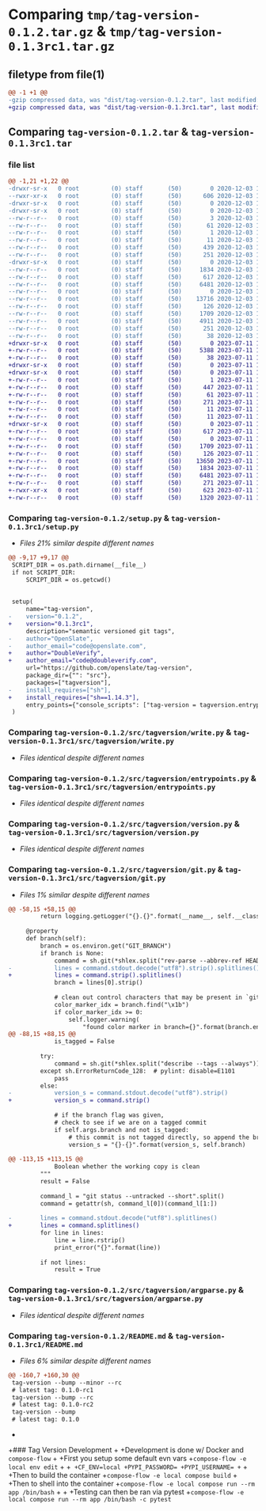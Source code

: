 # Comparing `tmp/tag-version-0.1.2.tar.gz` & `tmp/tag-version-0.1.3rc1.tar.gz`

## filetype from file(1)

```diff
@@ -1 +1 @@
-gzip compressed data, was "dist/tag-version-0.1.2.tar", last modified: Thu Dec  3 19:32:44 2020, max compression
+gzip compressed data, was "dist/tag-version-0.1.3rc1.tar", last modified: Tue Jul 11 14:40:29 2023, max compression
```

## Comparing `tag-version-0.1.2.tar` & `tag-version-0.1.3rc1.tar`

### file list

```diff
@@ -1,21 +1,22 @@
-drwxr-sr-x   0 root         (0) staff       (50)        0 2020-12-03 19:32:44.000000 tag-version-0.1.2/
--rwxr-xr-x   0 root         (0) staff       (50)      606 2020-12-03 19:32:44.000000 tag-version-0.1.2/setup.py
-drwxr-sr-x   0 root         (0) staff       (50)        0 2020-12-03 19:32:44.000000 tag-version-0.1.2/src/
-drwxr-sr-x   0 root         (0) staff       (50)        0 2020-12-03 19:32:44.000000 tag-version-0.1.2/src/tag_version.egg-info/
--rw-r--r--   0 root         (0) staff       (50)        3 2020-12-03 19:32:44.000000 tag-version-0.1.2/src/tag_version.egg-info/requires.txt
--rw-r--r--   0 root         (0) staff       (50)       61 2020-12-03 19:32:44.000000 tag-version-0.1.2/src/tag_version.egg-info/entry_points.txt
--rw-r--r--   0 root         (0) staff       (50)        1 2020-12-03 19:32:44.000000 tag-version-0.1.2/src/tag_version.egg-info/dependency_links.txt
--rw-r--r--   0 root         (0) staff       (50)       11 2020-12-03 19:32:44.000000 tag-version-0.1.2/src/tag_version.egg-info/top_level.txt
--rw-r--r--   0 root         (0) staff       (50)      439 2020-12-03 19:32:44.000000 tag-version-0.1.2/src/tag_version.egg-info/SOURCES.txt
--rw-r--r--   0 root         (0) staff       (50)      251 2020-12-03 19:32:44.000000 tag-version-0.1.2/src/tag_version.egg-info/PKG-INFO
-drwxr-sr-x   0 root         (0) staff       (50)        0 2020-12-03 19:32:44.000000 tag-version-0.1.2/src/tagversion/
--rw-r--r--   0 root         (0) staff       (50)     1834 2020-12-03 19:31:33.000000 tag-version-0.1.2/src/tagversion/write.py
--rw-r--r--   0 root         (0) staff       (50)      617 2020-12-03 19:31:33.000000 tag-version-0.1.2/src/tagversion/entrypoints.py
--rw-r--r--   0 root         (0) staff       (50)     6481 2020-12-03 19:31:33.000000 tag-version-0.1.2/src/tagversion/version.py
--rw-r--r--   0 root         (0) staff       (50)        0 2020-12-03 19:31:33.000000 tag-version-0.1.2/src/tagversion/__init__.py
--rw-r--r--   0 root         (0) staff       (50)    13716 2020-12-03 19:31:33.000000 tag-version-0.1.2/src/tagversion/git.py
--rw-r--r--   0 root         (0) staff       (50)      126 2020-12-03 19:31:33.000000 tag-version-0.1.2/src/tagversion/exceptions.py
--rw-r--r--   0 root         (0) staff       (50)     1709 2020-12-03 19:31:33.000000 tag-version-0.1.2/src/tagversion/argparse.py
--rw-r--r--   0 root         (0) staff       (50)     4911 2020-12-03 19:31:33.000000 tag-version-0.1.2/README.md
--rw-r--r--   0 root         (0) staff       (50)      251 2020-12-03 19:32:44.000000 tag-version-0.1.2/PKG-INFO
--rw-r--r--   0 root         (0) staff       (50)       38 2020-12-03 19:32:44.000000 tag-version-0.1.2/setup.cfg
+drwxr-sr-x   0 root         (0) staff       (50)        0 2023-07-11 14:40:29.000000 tag-version-0.1.3rc1/
+-rw-r--r--   0 root         (0) staff       (50)     5388 2023-07-11 14:39:54.000000 tag-version-0.1.3rc1/README.md
+-rw-r--r--   0 root         (0) staff       (50)       38 2023-07-11 14:40:29.000000 tag-version-0.1.3rc1/setup.cfg
+drwxr-sr-x   0 root         (0) staff       (50)        0 2023-07-11 14:40:29.000000 tag-version-0.1.3rc1/src/
+drwxr-sr-x   0 root         (0) staff       (50)        0 2023-07-11 14:40:29.000000 tag-version-0.1.3rc1/src/tag_version.egg-info/
+-rw-r--r--   0 root         (0) staff       (50)        1 2023-07-11 14:40:29.000000 tag-version-0.1.3rc1/src/tag_version.egg-info/dependency_links.txt
+-rw-r--r--   0 root         (0) staff       (50)      447 2023-07-11 14:40:29.000000 tag-version-0.1.3rc1/src/tag_version.egg-info/SOURCES.txt
+-rw-r--r--   0 root         (0) staff       (50)       61 2023-07-11 14:40:29.000000 tag-version-0.1.3rc1/src/tag_version.egg-info/entry_points.txt
+-rw-r--r--   0 root         (0) staff       (50)      271 2023-07-11 14:40:29.000000 tag-version-0.1.3rc1/src/tag_version.egg-info/PKG-INFO
+-rw-r--r--   0 root         (0) staff       (50)       11 2023-07-11 14:40:29.000000 tag-version-0.1.3rc1/src/tag_version.egg-info/top_level.txt
+-rw-r--r--   0 root         (0) staff       (50)       11 2023-07-11 14:40:29.000000 tag-version-0.1.3rc1/src/tag_version.egg-info/requires.txt
+drwxr-sr-x   0 root         (0) staff       (50)        0 2023-07-11 14:40:29.000000 tag-version-0.1.3rc1/src/tagversion/
+-rw-r--r--   0 root         (0) staff       (50)      617 2023-07-11 14:39:54.000000 tag-version-0.1.3rc1/src/tagversion/entrypoints.py
+-rw-r--r--   0 root         (0) staff       (50)        0 2023-07-11 14:39:54.000000 tag-version-0.1.3rc1/src/tagversion/__init__.py
+-rw-r--r--   0 root         (0) staff       (50)     1709 2023-07-11 14:39:54.000000 tag-version-0.1.3rc1/src/tagversion/argparse.py
+-rw-r--r--   0 root         (0) staff       (50)      126 2023-07-11 14:39:54.000000 tag-version-0.1.3rc1/src/tagversion/exceptions.py
+-rw-r--r--   0 root         (0) staff       (50)    13650 2023-07-11 14:39:54.000000 tag-version-0.1.3rc1/src/tagversion/git.py
+-rw-r--r--   0 root         (0) staff       (50)     1834 2023-07-11 14:39:54.000000 tag-version-0.1.3rc1/src/tagversion/write.py
+-rw-r--r--   0 root         (0) staff       (50)     6481 2023-07-11 14:39:54.000000 tag-version-0.1.3rc1/src/tagversion/version.py
+-rw-r--r--   0 root         (0) staff       (50)      271 2023-07-11 14:40:29.000000 tag-version-0.1.3rc1/PKG-INFO
+-rwxr-xr-x   0 root         (0) staff       (50)      623 2023-07-11 14:40:29.000000 tag-version-0.1.3rc1/setup.py
+-rw-r--r--   0 root         (0) staff       (50)     1320 2023-07-11 14:39:54.000000 tag-version-0.1.3rc1/LICENSE
```

### Comparing `tag-version-0.1.2/setup.py` & `tag-version-0.1.3rc1/setup.py`

 * *Files 21% similar despite different names*

```diff
@@ -9,17 +9,17 @@
 SCRIPT_DIR = os.path.dirname(__file__)
 if not SCRIPT_DIR:
     SCRIPT_DIR = os.getcwd()
 
 
 setup(
     name="tag-version",
-    version="0.1.2",
+    version="0.1.3rc1",
     description="semantic versioned git tags",
-    author="OpenSlate",
-    author_email="code@openslate.com",
+    author="DoubleVerify",
+    author_email="code@doubleverify.com",
     url="https://github.com/openslate/tag-version",
     package_dir={"": "src"},
     packages=["tagversion"],
-    install_requires=["sh"],
+    install_requires=["sh==1.14.3"],
     entry_points={"console_scripts": ["tag-version = tagversion.entrypoints:main"]},
 )
```

### Comparing `tag-version-0.1.2/src/tagversion/write.py` & `tag-version-0.1.3rc1/src/tagversion/write.py`

 * *Files identical despite different names*

### Comparing `tag-version-0.1.2/src/tagversion/entrypoints.py` & `tag-version-0.1.3rc1/src/tagversion/entrypoints.py`

 * *Files identical despite different names*

### Comparing `tag-version-0.1.2/src/tagversion/version.py` & `tag-version-0.1.3rc1/src/tagversion/version.py`

 * *Files identical despite different names*

### Comparing `tag-version-0.1.2/src/tagversion/git.py` & `tag-version-0.1.3rc1/src/tagversion/git.py`

 * *Files 1% similar despite different names*

```diff
@@ -58,15 +58,15 @@
         return logging.getLogger("{}.{}".format(__name__, self.__class__.__name__))
 
     @property
     def branch(self):
         branch = os.environ.get("GIT_BRANCH")
         if branch is None:
             command = sh.git(*shlex.split("rev-parse --abbrev-ref HEAD"))
-            lines = command.stdout.decode("utf8").strip().splitlines()
+            lines = command.strip().splitlines()
             branch = lines[0].strip()
 
             # clean out control characters that may be present in `git` command output
             color_marker_idx = branch.find("\x1b")
             if color_marker_idx >= 0:
                 self.logger.warning(
                     "found color marker in branch={}".format(branch.encode("utf8"))
@@ -88,15 +88,15 @@
             is_tagged = False
 
         try:
             command = sh.git(*shlex.split("describe --tags --always"))
         except sh.ErrorReturnCode_128:  # pylint: disable=E1101
             pass
         else:
-            version_s = command.stdout.decode("utf8").strip()
+            version_s = command.strip()
 
             # if the branch flag was given,
             # check to see if we are on a tagged commit
             if self.args.branch and not is_tagged:
                 # this commit is not tagged directly, so append the branch
                 version_s = "{}-{}".format(version_s, self.branch)
 
@@ -113,15 +113,15 @@
             Boolean whether the working copy is clean
         """
         result = False
 
         command_l = "git status --untracked --short".split()
         command = getattr(sh, command_l[0])(command_l[1:])
 
-        lines = command.stdout.decode("utf8").splitlines()
+        lines = command.splitlines()
         for line in lines:
             line = line.rstrip()
             print_error("{}".format(line))
 
         if not lines:
             result = True
```

### Comparing `tag-version-0.1.2/src/tagversion/argparse.py` & `tag-version-0.1.3rc1/src/tagversion/argparse.py`

 * *Files identical despite different names*

### Comparing `tag-version-0.1.2/README.md` & `tag-version-0.1.3rc1/README.md`

 * *Files 6% similar despite different names*

```diff
@@ -160,7 +160,30 @@
 tag-version --bump --minor --rc
 # latest tag: 0.1.0-rc1
 tag-version --bump --rc
 # latest tag: 0.1.0-rc2
 tag-version --bump
 # latest tag: 0.1.0
 ```
+
+### Tag Version Development
+
+Development is done w/ Docker and `compose-flow`
+
+First you setup some default evn vars
+```compose-flow -e local env edit```
+
+```
+CF_ENV=local
+PYPI_PASSWORD=
+PYPI_USERNAME=
+```
+
+Then to build the container
+```compose-flow -e local compose build```
+
+Then to shell into the container
+```compose-flow -e local compose run --rm app /bin/bash```
+
+
+Testing can then be ran via pytest 
+```compose-flow -e local compose run --rm app /bin/bash -c pytest```
```

